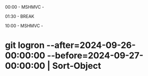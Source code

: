 ﻿00:00 - MSHMVC - 

01:30 - BREAK

10:00 - MSHMVC - 


# git logron --after=2024-09-26-00:00:00 --before=2024-09-27-00:00:00 | Sort-Object

